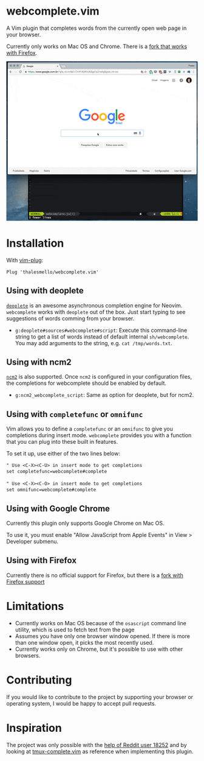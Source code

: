 # webcomplete.vim

A Vim plugin that completes words from the currently open web page in your
browser.

Currently only works on Mac OS and Chrome. There is a [fork that works with Firefox](https://github.com/kimat/webcomplete.vim).

![demo](./demo.gif)

# Installation

With [vim-plug](https://github.com/junegunn/vim-plug):

```
Plug 'thalesmello/webcomplete.vim'
```

## Using with deoplete

[`deoplete`](https://github.com/Shougo/deoplete.nvim/) is an awesome asynchronous
completion engine for Neovim. `webcomplete` works with `deoplete` out of the box.
Just start typing to see suggestions of words comming from your browser.

- `g:deoplete#sources#webcomplete#script`: Execute this command-line string
  to get a list of words instead of default internal `sh/webcomplete`. You may
  add arguments to the string, e.g. `cat /tmp/words.txt`.

## Using with ncm2

[`ncm2`](https://github.com/ncm2/ncm2/) is also supported. Once `ncm2` is configured
in your configuration files, the completions for webcomplete should be enabled by
default.

- `g:ncm2_webcomplete_script`: Same as option for deoplete, but for ncm2.

## Using with `completefunc` or `omnifunc`

Vim allows you to define a `completefunc` or an `omnifunc` to give you
completions during insert mode. `webcomplete` provides you with a function that
you can plug into these built in features.

To set it up, use either of the two lines below:
```
" Use <C-X><C-U> in insert mode to get completions
set completefunc=webcomplete#complete

" Use <C-X><C-O> in insert mode to get completions
set omnifunc=webcomplete#complete
```

## Using with Google Chrome

Currently this plugin only supports Google Chrome on Mac OS.

To use it, you must enable "Allow JavaScript from Apple Events" in View >
Developer submenu.

## Using with Firefox

Currently there is no official support for Firefox, but there is a
[fork with Firefox support](https://github.com/kimat/webcomplete.vim)

# Limitations

* Currently works on Mac OS because of the `osascript` command line utility,
  which is used to fetch text from the page
* Assumes you have only one browser window opened. If there is more than one
  window open, it picks the most recently used.
* Currently works only on Chrome, but it's possible to use with other browsers.

# Contributing

If you would like to contribute to the project by supporting your browser or
operating system, I would be happy to accept pull requests.

# Inspiration

The project was only possible with the [help of Reddit user 18252](https://www.reddit.com/r/commandline/comments/4j73um/any_way_of_getting_the_text_of_open_chrome_pages/d34ftzx)
and by looking at [tmux-complete.vim](https://github.com/wellle/tmux-complete.vim) as reference when implementing this plugin.
